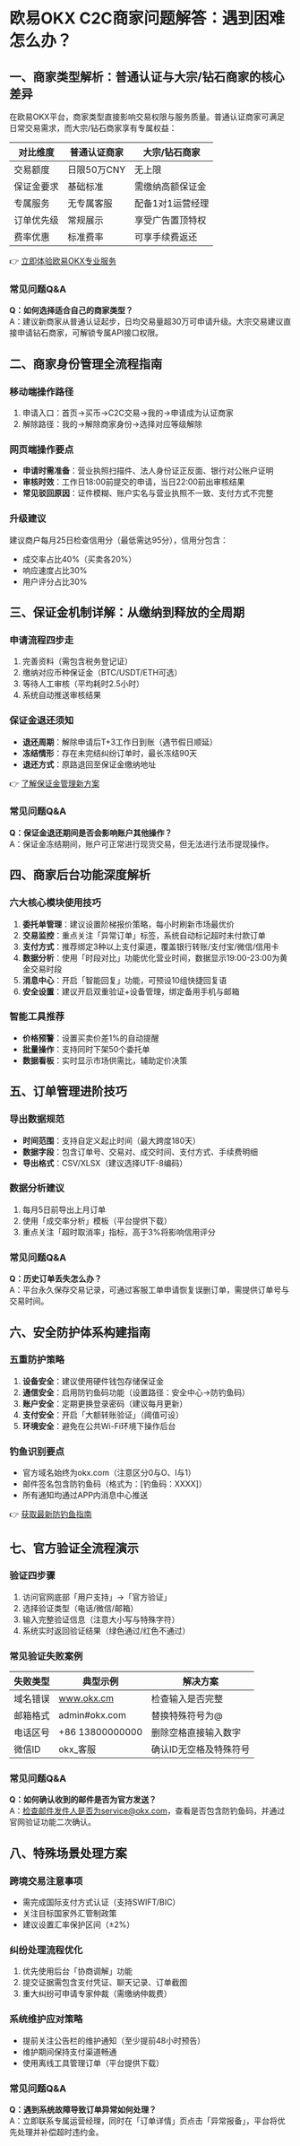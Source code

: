 # 欧易OKX C2C商家问题解答：遇到困难怎么办？

## 一、商家类型解析：普通认证与大宗/钻石商家的核心差异

在欧易OKX平台，商家类型直接影响交易权限与服务质量。普通认证商家可满足日常交易需求，而大宗/钻石商家享有专属权益：

| 对比维度       | 普通认证商家              | 大宗/钻石商家                |
|----------------|--------------------------|----------------------------|
| 交易额度       | 日限50万CNY              | 无上限                     |
| 保证金要求     | 基础标准                 | 需缴纳高额保证金           |
| 专属服务       | 无专属客服               | 配备1对1运营经理           |
| 订单优先级     | 常规展示                 | 享受广告置顶特权           |
| 费率优惠       | 标准费率                 | 可享手续费返还             |

👉 [立即体验欧易OKX专业服务](https://bit.ly/okx_welcome)

### 常见问题Q&A
**Q：如何选择适合自己的商家类型？**  
A：建议新商家从普通认证起步，日均交易量超30万可申请升级。大宗交易建议直接申请钻石商家，可解锁专属API接口权限。

## 二、商家身份管理全流程指南

### 移动端操作路径
1. 申请入口：首页→买币→C2C交易→我的→申请成为认证商家
2. 解除路径：我的→解除商家身份→选择对应等级解除

### 网页端操作要点
- **申请时需准备**：营业执照扫描件、法人身份证正反面、银行对公账户证明
- **审核时效**：工作日18:00前提交的申请，当日22:00前出审核结果
- **常见驳回原因**：证件模糊、账户实名与营业执照不一致、支付方式不完整

### 升级建议
建议商户每月25日检查信用分（最低需达95分），信用分包含：
- 成交率占比40%（买卖各20%）
- 响应速度占比30%
- 用户评分占比30%

## 三、保证金机制详解：从缴纳到释放的全周期

### 申请流程四步走
1. 完善资料（需包含税务登记证）
2. 缴纳对应币种保证金（BTC/USDT/ETH可选）
3. 等待人工审核（平均耗时2.5小时）
4. 系统自动推送审核结果

### 保证金退还须知
- **退还周期**：解除申请后T+3工作日到账（遇节假日顺延）
- **冻结情形**：存在未完结纠纷订单时，最长冻结90天
- **退还方式**：原路退回至保证金缴纳地址

👉 [了解保证金管理新方案](https://bit.ly/okx_welcome)

### 常见问题Q&A
**Q：保证金退还期间是否会影响账户其他操作？**  
A：保证金冻结期间，账户可正常进行现货交易，但无法进行法币提现操作。

## 四、商家后台功能深度解析

### 六大核心模块使用技巧
1. **委托单管理**：建议设置阶梯报价策略，每小时刷新市场最优价
2. **交易监控**：重点关注「异常订单」标签，系统自动标记超时未付款订单
3. **支付方式**：推荐绑定3种以上支付渠道，覆盖银行转账/支付宝/微信/信用卡
4. **数据分析**：使用「时段对比」功能优化营业时间，数据显示19:00-23:00为黄金交易时段
5. **消息中心**：开启「智能回复」功能，可预设10组快捷回复语
6. **安全设置**：建议开启双重验证+设备管理，绑定备用手机与邮箱

### 智能工具推荐
- **价格预警**：设置买卖价差1%的自动提醒
- **批量操作**：支持同时下架50个委托单
- **数据看板**：实时显示市场供需比，辅助定价决策

## 五、订单管理进阶技巧

### 导出数据规范
- **时间范围**：支持自定义起止时间（最大跨度180天）
- **数据字段**：包含订单号、交易对、成交时间、支付方式、手续费明细
- **导出格式**：CSV/XLSX（建议选择UTF-8编码）

### 数据分析建议
1. 每月5日前导出上月订单
2. 使用「成交率分析」模板（平台提供下载）
3. 重点关注「超时取消率」指标，高于3%将影响信用评分

### 常见问题Q&A
**Q：历史订单丢失怎么办？**  
A：平台永久保存交易记录，可通过客服工单申请恢复误删订单，需提供订单号与交易时间。

## 六、安全防护体系构建指南

### 五重防护策略
1. **设备安全**：建议使用硬件钱包存储保证金
2. **通信安全**：启用防钓鱼码功能（设置路径：安全中心→防钓鱼码）
3. **账户安全**：定期更换登录密码（建议每月更新）
4. **支付安全**：开启「大额转账验证」（阈值可设）
5. **环境安全**：避免在公共Wi-Fi环境下操作后台

### 钓鱼识别要点
- 官方域名始终为okx.com（注意区分0与O、l与1）
- 邮件签名包含防钓鱼码（格式为：[钓鱼码：XXXX]）
- 所有通知均通过APP内消息中心推送

👉 [获取最新防钓鱼指南](https://bit.ly/okx_welcome)

## 七、官方验证全流程演示

### 验证四步骤
1. 访问官网底部「用户支持」→「官方验证」
2. 选择验证类型（电话/微信/邮箱）
3. 输入完整验证信息（注意大小写与特殊字符）
4. 系统实时返回验证结果（绿色通过/红色不通过）

### 常见验证失败案例
| 失败类型       | 典型示例                  | 解决方案                  |
|----------------|--------------------------|--------------------------|
| 域名错误       | www.okx.cm               | 检查输入是否完整          |
| 邮箱格式       | admin#okx.com            | 替换特殊符号为@           |
| 电话区号       | +86 13800000000          | 删除空格直接输入数字      |
| 微信ID         | okx_客服                 | 确认ID无空格及特殊符号    |

### 常见问题Q&A
**Q：如何确认收到的邮件是否为官方发送？**  
A：检查邮件发件人是否为service@okx.com，查看是否包含防钓鱼码，并通过官网验证功能二次确认。

## 八、特殊场景处理方案

### 跨境交易注意事项
- 需完成国际支付方式认证（支持SWIFT/BIC）
- 关注目标国家外汇管制政策
- 建议设置汇率保护区间（±2%）

### 纠纷处理流程优化
1. 优先使用后台「协商调解」功能
2. 提交证据需包含支付凭证、聊天记录、订单截图
3. 重大纠纷可申请专家仲裁（需缴纳仲裁费）

### 系统维护应对策略
- 提前关注公告栏的维护通知（至少提前48小时预告）
- 维护期间保持支付渠道畅通
- 使用离线工具管理订单（平台提供下载）

### 常见问题Q&A
**Q：遇到系统故障导致订单异常如何处理？**  
A：立即联系专属运营经理，同时在「订单详情」页点击「异常报备」，平台将优先处理并补偿超时违约金。